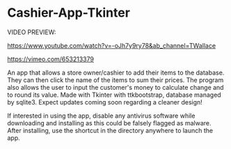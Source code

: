 # Cashier-App-Tkinter
VIDEO PREVIEW: 

https://www.youtube.com/watch?v=-oJh7y9ry78&ab_channel=TWallace

https://vimeo.com/653213379

An app that allows a store owner/cashier to add their items to the database. They can then click the name of the items to sum their prices. The program also allows the user to input the customer's money to calculate change and to round its value. Made with Tkinter with ttkbootstrap, database managed by sqlite3. Expect updates coming soon regarding a cleaner design! 

If interested in using the app, disable any antivirus software while downloading and installing as this could be falsely flagged as malware.
After installing, use the shortcut in the directory anywhere to launch the app. 
